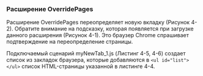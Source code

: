 ### Расширение OverridePages

Расширение OverridePages переопределяет новую вкладку \(Рисунок 4-2\). Обратите внимание на подсказку, которая появляется при загрузке данного расширения \(Рисунок 4-1\). Это браузер Chrome спрашивает подтверждение на переопределение страницы.

Подключаемый сценарий myNewTab\_1.js \(Листинг 4-5, 4-6\) создает список из закладок браузера, которые добавляются в `<ul id="list"></ul>` список HTML-страницы указанной в листинге 4-4. 






